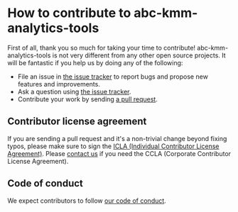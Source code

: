 # How to contribute to abc-kmm-analytics-tools

First of all, thank you so much for taking your time to contribute! abc-kmm-analytics-tools is not very different from any other open source projects. It will be fantastic if you help us by doing any of the following:

- File an issue in [the issue tracker](https://github.com/line/abc-kmm-analytics-tools/issues)
  to report bugs and propose new features and improvements.
- Ask a question using [the issue tracker](https://github.com/line/abc-kmm-analytics-tools/issues).
- Contribute your work by sending [a pull request](https://github.com/line/abc-kmm-analytics-tools/pulls).

## Contributor license agreement

If you are sending a pull request and it's a non-trivial change beyond fixing
typos, please make sure to sign the [ICLA (Individual Contributor License Agreement)](https://cla-assistant.io/line/abc-kmm-analytics-tools).
Please [contact us](mailto:dl_oss_dev@linecorp.com) if you need the CCLA (Corporate Contributor License Agreement).

## Code of conduct

We expect contributors to follow [our code of conduct](./CODE_OF_CONDUCT.md).
